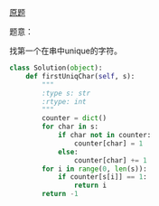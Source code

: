 [原题](https://leetcode.com/problems/first-unique-character-in-a-string/)

题意：

找第一个在串中unique的字符。

```Python
class Solution(object):
    def firstUniqChar(self, s):
        """
        :type s: str
        :rtype: int
        """
        counter = dict()
        for char in s:
            if char not in counter:
                counter[char] = 1
            else:
                counter[char] += 1
        for i in range(0, len(s)):
            if counter[s[i]] == 1:
                return i
        return -1
```
